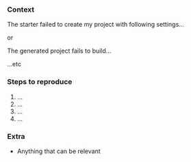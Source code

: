 ### Context

The starter failed to create my project with following settings...

or

The generated project fails to build...

...etc

### Steps to reproduce

1. ...
2. ...
3. ...
4. ...

### Extra

* Anything that can be relevant

